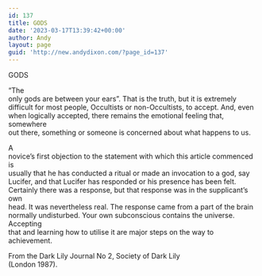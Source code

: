```yaml
---
id: 137
title: GODS
date: '2023-03-17T13:39:42+00:00'
author: Andy
layout: page
guid: 'http://new.andydixon.com/?page_id=137'
---
```


GODS

“The  
only gods are between your ears”. That is the truth, but it is extremely  
difficult for most people, Occultists or non-Occultists, to accept. And, even  
when logically accepted, there remains the emotional feeling that, somewhere  
out there, something or someone is concerned about what happens to us.

A  
novice’s first objection to the statement with which this article commenced is  
usually that he has conducted a ritual or made an invocation to a god, say  
Lucifer, and that Lucifer has responded or his presence has been felt.  
Certainly there was a response, but that response was in the supplicant’s own  
head. It was nevertheless real. The response came from a part of the brain  
normally undisturbed. Your own subconscious contains the universe. Accepting  
that and learning how to utilise it are major steps on the way to achievement.

From the Dark Lily Journal No 2, Society of Dark Lily  
(London 1987).